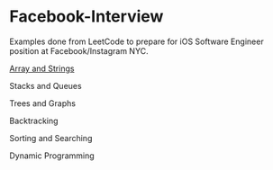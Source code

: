 # Facebook-Interview

Examples done from LeetCode to prepare for iOS Software Engineer position at Facebook/Instagram NYC.

<a href="Facebook.playground/Sources/Array%20and%20String">Array and Strings</a>

Stacks and Queues

Trees and Graphs

Backtracking

Sorting and Searching

Dynamic Programming

